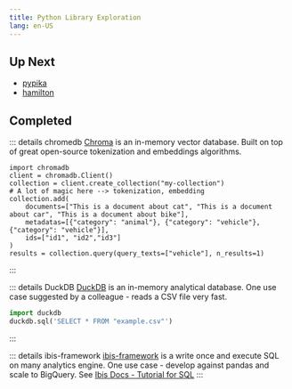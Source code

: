 ```yaml
---
title: Python Library Exploration
lang: en-US
---
```


## Up Next

- [pypika](https://github.com/kayak/pypika)
- [hamilton](https://github.com/dagworks-inc/hamilton)

## Completed 

::: details chromedb
[Chroma](https://docs.trychroma.com/getting-started) is an in-memory vector database. 
Built on top of great open-source tokenization and embeddings algorithms. 
```python{4}
import chromadb
client = chromadb.Client()
collection = client.create_collection("my-collection")
# A lot of magic here --> tokenization, embedding
collection.add(
    documents=["This is a document about cat", "This is a document about car", "This is a document about bike"],
    metadatas=[{"category": "animal"}, {"category": "vehicle"}, {"category": "vehicle"}],
    ids=["id1", "id2","id3"]
)
results = collection.query(query_texts=["vehicle"], n_results=1)
```
:::

::: details DuckDB
[DuckDB](https://duckdb.org/docs/api/python/overview.html) is an in-memory analytical database. 
One use case suggested by a colleague - reads a CSV file very fast.

```python
import duckdb
duckdb.sql('SELECT * FROM "example.csv"') 
```
:::

::: details ibis-framework
[ibis-framework](https://pypi.org/project/ibis-framework/) is a write once and execute SQL on many analytics engine. 
One use case - develop against pandas and scale to BigQuery.
See [Ibis Docs - Tutorial for SQL](https://ibis-project.org/tutorial/ibis-for-sql-users/#ibis-for-sql-users)
:::
